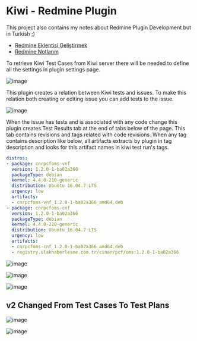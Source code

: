 # Kiwi - Redmine Plugin

This project also contains my notes about Redmine Plugin Development but in Turkish ;)

- [Redmine Eklentisi Geliştirmek](./Redmine-Eklenti-Gelistirmek.md)
- [Redmine Notlarım](./Redmine-Notlarim.md)

To retrieve Kiwi Test Cases from Kiwi server there will be needed to define all the settings in plugin settings page.

![image](https://github.com/cemtopkaya/ulak_test/assets/261946/24f7f0d4-9861-45ba-96eb-e8579e6bc437)

This plugin creates a relation between Kiwi tests and issues. To make this relation both creating or editing issue you can add tests to the issue.

![image](https://github.com/cemtopkaya/ulak_test/assets/261946/9079ba16-fe2b-4ae0-9be1-7c796bef8e0e)

When the issue has tests and is associated with any code change this plugin creates Test Results tab at the end of tabs below of the page.
This tab contains revisions and tags related with code revisions. When any tag contains description like below, all artifacts extracts by plugin in tag description and looks for this artifact names in kiwi test run's tags.

```yaml
distros:
- package: cnrpcfoms-vnf
  version: 1.2.0-1-ba02a366
  packageType: debian
  kernel: 4.4.0-210-generic
  distribution: Ubuntu 16.04.7 LTS
  urgency: low
  artifacts:
  - cnrpcfoms-vnf_1.2.0-1-ba02a366_amd64.deb
- package: cnrpcfoms-cnf
  version: 1.2.0-1-ba02a366
  packageType: debian
  kernel: 4.4.0-210-generic
  distribution: Ubuntu 16.04.7 LTS
  urgency: low
  artifacts:
  - cnrpcfoms-cnf_1.2.0-1-ba02a366_amd64.deb
  - registry.ulakhaberlesme.com.tr/cinar/pcf/oms:1.2.0-1-ba02a366
```

![image](https://github.com/cemtopkaya/ulak_test/assets/261946/f6cf8ef5-4277-47b7-a154-ef73689ca221)

![image](https://github.com/cemtopkaya/ulak_test/assets/261946/c69b5381-2bbe-4849-bf79-6167022db950)

![image](https://github.com/cemtopkaya/ulak_test/assets/261946/7addb947-4824-4559-be48-b009902303ca)


## v2 Changed From Test Cases To Test Plans
![image](https://github.com/cemtopkaya/ulak_test/assets/261946/632f8b75-0722-4ec2-bf71-edb5a7b2cb94)

![image](https://github.com/cemtopkaya/ulak_test/assets/261946/55ffa1b6-09c9-40a7-aad0-4a22c901bb97)
